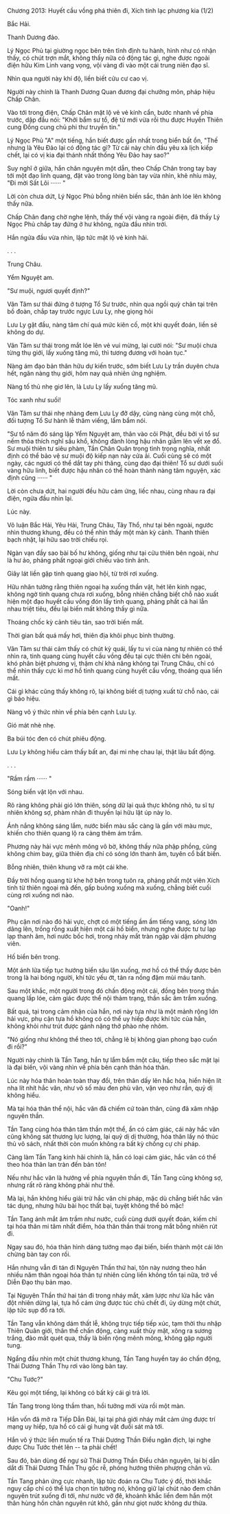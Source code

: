 




Chương 2013: Huyết cầu vồng phá thiên đi, Xích tinh lạc phương kia (1/2)


Bắc Hải.

Thanh Dương đảo.

Lý Ngọc Phủ tại giường ngọc bên trên tĩnh định tu hành, hình như có nhận thấy, có chút trợn mắt, không thấy nữa có động tác gì, nghe được ngoài điện hữu Kim Linh vang vọng, vội vàng đi vào một cái trung niên đạo sĩ.

Nhìn qua người này khí độ, liền biết cửu cư cao vị.

Người này chính là Thanh Dương Quan đương đại chưởng môn, pháp hiệu Chấp Chân.

Vào tới trong điện, Chấp Chân mặt lộ vẻ vẻ kính cẩn, bước nhanh về phía trước, dập đầu nói: "Khởi bẩm sư tổ, đệ tử mới vừa rồi thu được Huyền Thiên cung Đồng cung chủ phi thư truyền tin."

Lý Ngọc Phủ "A" một tiếng, hắn biết được gần nhất trong biển bất ổn, "Thế nhưng là Yêu Đảo lại có động tác gì? Từ cái này chín đầu yêu xà lịch kiếp chết, lại có vị kia đại thánh nhất thống Yêu Đảo hay sao?"

Suy nghĩ ở giữa, hắn chân nguyên một dẫn, theo Chấp Chân trong tay bay tới một đạo linh quang, đặt vào trong lòng bàn tay vừa nhìn, khẽ nhíu mày, "Đi mời Sất Lôi ······ "

Lời còn chưa dứt, Lý Ngọc Phủ bỗng nhiên biến sắc, thân ảnh lóe lên không thấy nữa.

Chấp Chân đang chờ nghe lệnh, thấy thế vội vàng ra ngoài điện, đã thấy Lý Ngọc Phủ chắp tay đứng ở hư không, ngửa đầu nhìn trời.

Hắn ngửa đầu vừa nhìn, lập tức mặt lộ vẻ kinh hãi.

. . .

Trung Châu.

Yểm Nguyệt am.

"Sư muội, ngươi quyết định?"

Vân Tâm sư thái đứng ở tượng Tổ Sư trước, nhìn qua ngồi quỳ chân tại trên bồ đoàn, chắp tay trước ngực Lưu Ly, nhẹ giọng hỏi

Lưu Ly gật đầu, nàng tâm chí quá mức kiên cố, một khi quyết đoán, liền sẽ không do dự.

Vân Tâm sư thái trong mắt lóe lên vẻ vui mừng, lại cười nói: "Sư muội chưa từng thụ giới, lấy xuống tăng mũ, thì tương đương với hoàn tục."

Nàng ám đạo bản thân hữu dự kiến trước, sớm biết Lưu Ly trần duyên chưa hết, ngăn nàng thụ giới, hôm nay quả nhiên ứng nghiệm.

Nàng tố thủ nhẹ giơ lên, là Lưu Ly lấy xuống tăng mũ.

Tóc xanh như suối!

Vân Tâm sư thái nhẹ nhàng đem Lưu Ly đỡ dậy, cùng nàng cùng một chỗ, đối tượng Tổ Sư hành lễ thăm viếng, lẩm bẩm nói.

"Sư tổ năm đó sáng lập Yểm Nguyệt am, thân vào cõi Phật, đều bởi vì tổ sư nếm thỏa thích nghĩ sầu khổ, không đành lòng hậu nhân giẫm lên vết xe đổ. Sư muội thiên tư siêu phàm, Tần Chân Quân trọng tình trọng nghĩa, nhất định có thể bảo vệ sư muội độ kiếp nạn này cửa ải. Cuối cùng sẽ có một ngày, các ngươi có thể dắt tay phi thăng, cùng dạo đại thiên! Tổ sư dưới suối vàng hữu linh, biết được hậu nhân có thể hoàn thành nàng tâm nguyện, xác định cũng ······ "

Lời còn chưa dứt, hai người đều hữu cảm ứng, liếc nhau, cùng nhau ra đại điện, ngửa đầu nhìn lại.

Lúc này.

Vô luận Bắc Hải, Yêu Hải, Trung Châu, Tây Thổ, như tại bên ngoài, ngước nhìn thương khung, đều có thể nhìn thấy một màn kỳ cảnh. Thanh thiên bạch nhật, lại hữu sao trời chiếu rọi.

Ngàn vạn đầy sao bài bố hư không, giống như tại cửu thiên bên ngoài, như là hư ảo, phảng phất ngoại giới chiếu vào tinh ảnh.

Giây lát liền gặp tinh quang giao hội, từ trời rơi xuống.

Hữu nhân tưởng rằng thiên ngoại hạ xuống thần vật, hét lên kinh ngạc, không ngờ tinh quang chưa rơi xuống, bỗng nhiên chẳng biết chỗ nào xuất hiện một đạo huyết cầu vồng đón lấy tinh quang, phảng phất cả hai lẫn nhau triệt tiêu, đều lại biến mất không thấy gì nữa.

Thoáng chốc kỳ cảnh tiêu tán, sao trời biến mất.

Thời gian bất quá mấy hơi, thiên địa khôi phục bình thường.

Vân Tâm sư thái cảm thấy có chút kỳ quái, lấy tu vi của nàng tự nhiên có thể nhìn ra, tinh quang cùng huyết cầu vồng đều tại cực thiên chi bên ngoài, khó phân biệt phương vị, thậm chí khả năng không tại Trung Châu, chỉ có thể nhìn thấy cực kì mơ hồ tinh quang cùng huyết cầu vồng, thoáng qua liền mất.

Cái gì khác cũng thấy không rõ, lại không biết dị tượng xuất từ chỗ nào, cái gì báo hiệu.

Nàng vô ý thức nhìn về phía bên cạnh Lưu Ly.

Gió mát nhè nhẹ.

Ba búi tóc đen có chút phiêu động.

Lưu Ly không hiểu cảm thấy bất an, đại mi nhẹ chau lại, thật lâu bất động.

. . .

"Rầm rầm ······ "

Sóng biển vật lộn với nhau.

Rõ ràng không phải gió lớn thiên, sóng dữ lại quả thực không nhỏ, tu sĩ tự nhiên không sợ, phàm nhân đi thuyền lại hữu lật úp này lo.

Ánh nắng không sáng lắm, nước biển màu sắc càng là gần với màu mực, khiến cho thiên quang lộ ra càng thêm ám trầm.

Phương này hải vực mênh mông vô bờ, không thấy nữa phập phồng, cũng không chim bay, giữa thiên địa chỉ có sóng lớn thanh âm, tuyên cổ bất biến.

Bỗng nhiên, thiên khung vỡ ra một cái khe.

Đầy trời hồng quang từ khe hở bên trong tuôn ra, phảng phất một viên Xích tinh từ thiên ngoại mà đến, gấp buông xuống mà xuống, chẳng biết cuối cùng rơi xuống nơi nào.

"Oanh!"

Phụ cận nơi nào đó hải vực, chợt có một tiếng ầm ầm tiếng vang, sóng lớn dâng lên, trống rỗng xuất hiện một cái hố biển, nhưng nghe được tư tư lạp lạp thanh âm, hơi nước bốc hơi, trong nháy mắt tràn ngập vài dặm phương viên.

Hố biển bên trong.

Một ánh lửa tiếp tục hướng biển sâu lặn xuống, mơ hồ có thể thấy được bên trong là hai bóng người, khí tức yếu ớt, tản ra nồng đậm mùi máu tanh.

Sau một khắc, một người trong đó chấn động một cái, đồng bên trong thần quang lấp lóe, cảm giác được thể nội thảm trạng, thần sắc âm trầm xuống.

Bất quá, tại trong cảm nhận của hắn, nơi này tựa như là một mảnh rộng lớn hải vực, phụ cận tựa hồ không có có thể uy hiếp được khí tức của hắn, không khỏi như trút được gánh nặng thở phào nhẹ nhõm.

"Nó giống như không thể theo tới, chẳng lẽ bị không gian phong bạo cuốn đi rồi?"

Người này chính là Tần Tang, hắn tự lẩm bẩm một câu, tiếp theo sắc mặt lại là đại biến, vội vàng nhìn về phía bên cạnh thân hóa thân.

Lúc này hóa thân hoàn toàn thay đổi, trên thân dấy lên hắc hỏa, hiển hiện lít nha lít nhít hắc văn, như vô số màu đen phù văn, vặn vẹo như rắn, quỷ dị không hiểu.

Mà tại hóa thân thể nội, hắc văn đã chiếm cứ toàn thân, cũng đã xâm nhập nguyên thần.

Tần Tang cùng hóa thân tâm thần một thể, ẩn có cảm giác, cái này hắc văn cũng không sát thương lực lượng, lại quỷ dị dị thường, hóa thân lấy nó thúc thủ vô sách, nhất thời còn muốn không ra bất kỳ chống cự chi pháp.

Càng làm Tần Tang kinh hãi chính là, hắn có loại cảm giác, hắc văn có thể theo hóa thân lan tràn đến bản tôn!

Nếu như hắc văn là hướng về phía nguyên thần đi, Tần Tang cũng không sợ, nhưng rất rõ ràng không phải như thế.

Mà lại, hắn không hiểu giải trừ hắc văn chi pháp, mặc dù chẳng biết hắc văn tác dụng, nhưng hữu bài học thất bại, tuyệt không thể bỏ mặc!

Tần Tang ánh mắt âm trầm như nước, cuối cùng dưới quyết đoán, kiếm chỉ tại hóa thân mi tâm nhất điểm, hóa thân thần thái trong mắt bỗng nhiên rút đi.

Ngay sau đó, hóa thân hình dáng tướng mạo đại biến, biến thành một cái lớn chừng bàn tay con rối.

Hắn nhưng vẫn đi tán đi Nguyên Thần thứ hai, tôn này nương theo hắn nhiều năm thân ngoại hóa thân tự nhiên cũng liền không tồn tại nữa, trở về Diễn Đạo thụ bản mạo.

Tại Nguyên Thần thứ hai tán đi trong nháy mắt, xâm lược như lửa hắc văn đột nhiên dừng lại, tựa hồ cảm ứng được túc chủ chết đi, ủy dừng một chút, lập tức sụp đổ ra tới.

Tần Tang vẫn không dám thất lễ, không trực tiếp tiếp xúc, tạm thời thu nhập Thiên Quân giới, thân thể chấn động, càng xuất thủy mặt, xông ra sương trắng, đảo mắt quét qua, thấy là biển rộng mênh mông, không gặp người tung.

Ngẩng đầu nhìn một chút thương khung, Tần Tang huyền tay áo chấn động, Thái Dương Thần Thụ rơi vào lòng bàn tay.

"Chu Tước?"

Kêu gọi một tiếng, lại không có bất kỳ cái gì trả lời.

Tần Tang trong lòng thầm than, hồi tưởng mới vừa rồi một màn.

Hắn vốn đã mở ra Tiếp Dẫn Đài, lại tại phá giới nháy mắt cảm ứng được trí mạng uy hiếp, tựa hồ có cái gì hung vật đuổi sát mà tới.

Hắn vô ý thức liền muốn tế ra Thái Dương Thần Điểu ngăn địch, lại nghe được Chu Tước thét lên -- ta phải chết!

Sau đó, bản dùng để ngự sử Thái Dương Thần Điểu chân nguyên, lại bị dẫn dắt đi Thái Dương Thần Thụ gốc rễ, phóng hướng thiên phượng chân vũ.

Tần Tang phản ứng cực nhanh, lập tức đoán ra Chu Tước ý đồ, thời khắc nguy cấp chỉ có thể lựa chọn tin tưởng nó, không giữ lại chút nào đem chân nguyên trút xuống đi tới, như nước vỡ đê, khoảnh khắc liền đem hắn một thân hùng hồn chân nguyên rút khô, gần như giọt nước không dư thừa.




